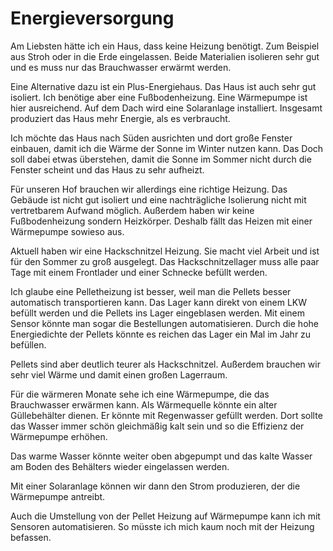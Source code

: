 # Energieversorgung

Am Liebsten hätte ich ein Haus, dass keine Heizung benötigt. Zum Beispiel aus Stroh oder in die Erde eingelassen. Beide Materialien isolieren sehr gut und es muss nur das Brauchwasser erwärmt werden.

Eine Alternative dazu ist ein Plus-Energiehaus. Das Haus ist auch sehr gut isoliert. Ich benötige aber eine Fußbodenheizung. Eine Wärmepumpe ist hier ausreichend. Auf dem Dach wird eine Solaranlage installiert. Insgesamt produziert das Haus mehr Energie, als es verbraucht.

Ich möchte das Haus nach Süden ausrichten und dort große Fenster einbauen, damit ich die Wärme der Sonne im Winter nutzen kann. Das Doch soll dabei etwas überstehen, damit die Sonne im Sommer nicht durch die Fenster scheint und das Haus zu sehr aufheizt.

Für unseren Hof brauchen wir allerdings eine richtige Heizung. Das Gebäude ist nicht gut isoliert und eine nachträgliche Isolierung nicht mit vertretbarem Aufwand möglich. Außerdem haben wir keine Fußbodenheizung sondern Heizkörper. Deshalb fällt das Heizen mit einer Wärmepumpe sowieso aus.

Aktuell haben wir eine Hackschnitzel Heizung. Sie macht viel Arbeit und ist für den Sommer zu groß ausgelegt. Das Hackschnitzellager muss alle paar Tage mit einem Frontlader und einer Schnecke befüllt werden. 

Ich glaube eine Pelletheizung ist besser, weil man die Pellets besser automatisch transportieren kann. Das Lager kann direkt von einem LKW befüllt werden und die Pellets ins Lager eingeblasen werden. Mit einem Sensor könnte man sogar die Bestellungen automatisieren. Durch die hohe Energiedichte der Pellets könnte es reichen das Lager ein Mal im Jahr zu befüllen.

Pellets sind aber deutlich teurer als Hackschnitzel. Außerdem brauchen wir sehr viel Wärme und damit einen großen Lagerraum.

Für die wärmeren Monate sehe ich eine Wärmepumpe, die das Brauchwasser erwärmen kann. Als Wärmequelle könnte ein alter Güllebehälter dienen. Er könnte mit Regenwasser gefüllt werden. Dort sollte das Wasser immer schön gleichmäßig kalt sein und so die Effizienz der Wärmepumpe erhöhen.

Das warme Wasser könnte weiter oben abgepumpt und das kalte Wasser am Boden des Behälters wieder eingelassen werden.

Mit einer Solaranlage können wir dann den Strom produzieren, der die Wärmepumpe antreibt.

Auch die Umstellung von der Pellet Heizung auf Wärmepumpe kann ich mit Sensoren automatisieren. So müsste ich mich kaum noch mit der Heizung befassen.
